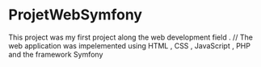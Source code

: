 # ProjetWebSymfony

This project was my first project along the web development field . //
The web application was impelemented using HTML , CSS , JavaScript , PHP and the framework Symfony
